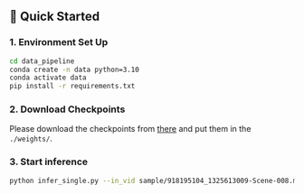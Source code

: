 ##  🚀 Quick Started

### 1. Environment Set Up

```bash
cd data_pipeline
conda create -n data python=3.10
conda activate data
pip install -r requirements.txt
```

### 2. Download Checkpoints

Please download the checkpoints from [there]() and put them in the `./weights/`.

### 3. Start inference

```bash
python infer_single.py --in_vid sample/918195104_1325613009-Scene-008.mp4
```
